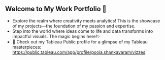 ## Welcome to My Work Portfolio 🌟

- Explore the realm where creativity meets analytics! This is the showcase of my projects—the foundation of my passion and expertise.
- Step into the world where ideas come to life and data transforms into impactful visuals. The magic begins here!✨
- 🔗 Check out my Tableau Public profile for a glimpse of my Tableau masterpieces:
https://public.tableau.com/app/profile/pooja.shankavaram/vizzes
